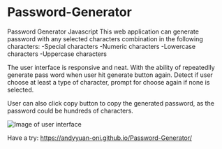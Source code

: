 # Password-Generator
Password Generator Javascript
This web application can generate password with any selected characters combination in the following characters:
    -Special characters
    -Numeric characters
    -Lowercase characters
    -Uppercase characters

The user interface is responsive and neat. With the ability of repeatedlly generate pass word when user hit generate button again. Detect if user choose at least a type of character, prompt for choose again if none is selected.

User can also click copy button to copy the generated password, as the password could be hundreds of characters.

![Image of user interface](https://andyyuan-oni.github.com/assets/userInterface_demo.png)

 Have a try: https://andyyuan-oni.github.io/Password-Generator/
